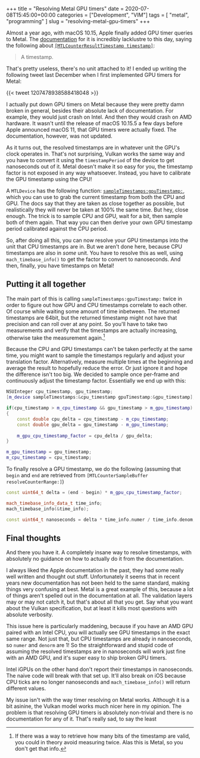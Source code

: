 +++
title = "Resolving Metal GPU timers"
date = 2020-07-08T15:45:00+00:00
categories = ["Development", "VIM"]
tags = [ "metal", "programming" ]
slug = "resolving-metal-gpu-timers"
+++

Almost a year ago, with macOS 10.15, Apple finally added GPU timer queries to Metal. The [documentation](https://developer.apple.com/documentation/metal/mtlcounterresulttimestamp?language=objc) for it is incredibly lacklustre to this day, saying the following about [`[MTLCounterResultTimestamp timestamp]`](https://developer.apple.com/documentation/metal/mtlcounterresulttimestamp/3081724-timestamp?language=objc): 

> A timestamp.

That's pretty useless, there's no unit attached to it! I ended up writing the following tweet last December when I first implemented GPU timers for Metal:

{{< tweet 1207478938588418048 >}}

I actually put down GPU timers on Metal because they were pretty damn broken in general, besides their absolute lack of documentation. For example, they would just crash on Intel. And then they would crash on AMD hardware. It wasn't until the release of macOS 10.15.5 a few days before Apple announced macOS 11, that GPU timers were actually fixed. The documentation, however, was not updated.

As it turns out, the resolved timestamps are in whatever unit the GPU's clock operates in. That's not surprising, Vulkan works the same way and you have to convert it using the `timestampPeriod` of the device to get nanoseconds out of it. Metal doesn't make it so easy for you, the timestamp factor is not exposed in any way whatsoever. Instead, you have to calibrate the GPU timestamp using the CPU!

A `MTLDevice` has the following function: [`sampleTimestamps:gpuTimestamp:`](https://developer.apple.com/documentation/metal/mtldevice/3194378-sampletimestamps?language=objc), which you can use to grab the current timestamp from both the CPU and GPU. The docs say that they are taken as close together as possible, but realistically they will never be taken at 100% the same time. But hey, close enough. The trick is to sample CPU and GPU, wait for a bit, then sample both of them again. That way you can then derive your own GPU timestamp period calibrated against the CPU period.

So, after doing all this, you can now resolve your GPU timestamps into the unit that CPU timestamps are in. But we aren't done here, because CPU timestamps are also in _some_ unit. You have to resolve this as well, using `mach_timebase_info()` to get the factor to convert to nanoseconds. And then, finally, you have timestamps on Metal!

## Putting it all together

The main part of this is calling `sampleTimestamps:gpuTimestamp:` twice in order to figure out how GPU and CPU timestamps correlate to each other. Of course while waiting some amount of time inbetween. The returned timestamps are 64bit, but the returned timestamp might not have that precision and can roll over at any point. So you'll have to take two measurements and verify that the timestamps are actually increasing, otherwise take the measurement again.[^1]

Because the CPU and GPU timestamps can't be taken perfectly at the same time, you might want to sample the timestamps regularly and adjust your translation factor. Alternatively, measure multiple times at the beginning and average the result to hopefully reduce the error. Or just ignore it and hope the difference isn't too big. We decided to sample once per-frame and continuously adjust the timestamp factor. Essentially we end up with this:

```cpp
NSUInteger cpu_timestamp, gpu_timestamp;
[m_device sampleTimestamps:&cpu_timestamp gpuTimestamp:&gpu_timestamp];

if(cpu_timestamp > m_cpu_timestamp && gpu_timestamp > m_gpu_timestamp)
{
    const double cpu_delta = cpu_timestamp - m_cpu_timestamp;
    const double gpu_delta = gpu_timestamp - m_gpu_timestamp;
        
    m_gpu_cpu_timestamp_factor = cpu_delta / gpu_delta;
}

m_gpu_timestamp = gpu_timestamp;
m_cpu_timestamp = cpu_timestamp;
```

To finally resolve a GPU timestamp, we do the following (assuming that `begin` and `end` are retrieved from `[MTLCounterSampleBuffer resolveCounterRange:]`)

```cpp
const uint64_t delta = (end - begin) * m_gpu_cpu_timestamp_factor;

mach_timebase_info_data_t time_info;
mach_timebase_info(&time_info);

const uint64_t nanoseconds = delta * time_info.numer / time_info.denom;

```

## Final thoughts

And there you have it. A completely insane way to resolve timestamps, with absolutely no guidance on how to actually do it from the documentation.

I always liked the Apple documentation in the past, they had some really well written and thought out stuff. Unfortunately it seems that in recent years new documentation has not been held to the same standard, making things very confusing at best. Metal is a great example of this, because a lot of things aren't spelled out in the documentation at all. The validation layers may or may not catch it, but that's about all that you get. Say what you want about the Vulkan specification, but at least it kills most questions with absolute verbosity.

This issue here is particularly maddening, because if you have an AMD GPU paired with an Intel CPU, you will actually see GPU timestamps in the exact same range. Not just that, but CPU timestamps are already in nanoseconds, so `numer` and `denorm` are 1! So the straightforward and stupid code of assuming the resolved timestamps are in nanoseconds will work just fine with an AMD GPU, and it's super easy to ship broken GPU timers.

Intel iGPUs on the other hand don't report their timestamps in nanoseconds. The naive code will break with that set up. It'll also break on iOS because CPU ticks are no longer nanoseconds and `mach_timebase_info()` will return different values.

My issue isn't with the way timer resolving on Metal works. Although it is a bit asinine, the Vulkan model works much nicer here in my opinion. The problem is that resolving GPU timers is absolutely non-trivial and there is no documentation for any of it. That's really sad, to say the least

[^1]: If there was a way to retrieve how many bits of the timestamp are valid, you could in theory avoid measuring twice. Alas this is Metal, so you don't get that info.